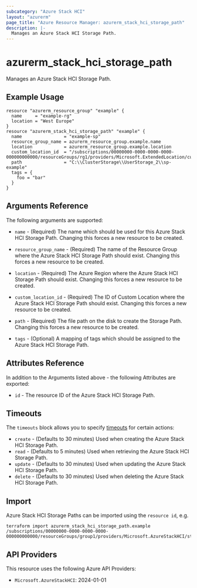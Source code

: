 ```yaml
---
subcategory: "Azure Stack HCI"
layout: "azurerm"
page_title: "Azure Resource Manager: azurerm_stack_hci_storage_path"
description: |-
  Manages an Azure Stack HCI Storage Path.
---
```


# azurerm_stack_hci_storage_path

Manages an Azure Stack HCI Storage Path.

## Example Usage

```hcl
resource "azurerm_resource_group" "example" {
  name     = "example-rg"
  location = "West Europe"
}
resource "azurerm_stack_hci_storage_path" "example" {
  name                = "example-sp"
  resource_group_name = azurerm_resource_group.example.name
  location            = azurerm_resource_group.example.location
  custom_location_id  = "/subscriptions/00000000-0000-0000-0000-000000000000/resourceGroups/rg1/providers/Microsoft.ExtendedLocation/customLocations/cl1"
  path                = "C:\\ClusterStorage\\UserStorage_2\\sp-example"
  tags = {
    foo = "bar"
  }
}
```

## Arguments Reference

The following arguments are supported:

* `name` - (Required) The name which should be used for this Azure Stack HCI Storage Path. Changing this forces a new resource to be created.

* `resource_group_name` - (Required) The name of the Resource Group where the Azure Stack HCI Storage Path should exist. Changing this forces a new resource to be created.

* `location` - (Required) The Azure Region where the Azure Stack HCI Storage Path should exist. Changing this forces a new resource to be created.

* `custom_location_id` - (Required) The ID of Custom Location where the Azure Stack HCI Storage Path should exist. Changing this forces a new resource to be created.

* `path` - (Required) The file path on the disk to create the Storage Path. Changing this forces a new resource to be created.

* `tags` - (Optional) A mapping of tags which should be assigned to the Azure Stack HCI Storage Path.

## Attributes Reference

In addition to the Arguments listed above - the following Attributes are exported:

* `id` - The resource ID of the Azure Stack HCI Storage Path.

## Timeouts

The `timeouts` block allows you to specify [timeouts](https://www.terraform.io/language/resources/syntax#operation-timeouts) for certain actions:

* `create` - (Defaults to 30 minutes) Used when creating the Azure Stack HCI Storage Path.
* `read` - (Defaults to 5 minutes) Used when retrieving the Azure Stack HCI Storage Path.
* `update` - (Defaults to 30 minutes) Used when updating the Azure Stack HCI Storage Path.
* `delete` - (Defaults to 30 minutes) Used when deleting the Azure Stack HCI Storage Path.

## Import

Azure Stack HCI Storage Paths can be imported using the `resource id`, e.g.

```shell
terraform import azurerm_stack_hci_storage_path.example /subscriptions/00000000-0000-0000-0000-000000000000/resourceGroups/group1/providers/Microsoft.AzureStackHCI/storageContainers/storage1
```

## API Providers
<!-- This section is generated, changes will be overwritten -->
This resource uses the following Azure API Providers:

* `Microsoft.AzureStackHCI`: 2024-01-01
